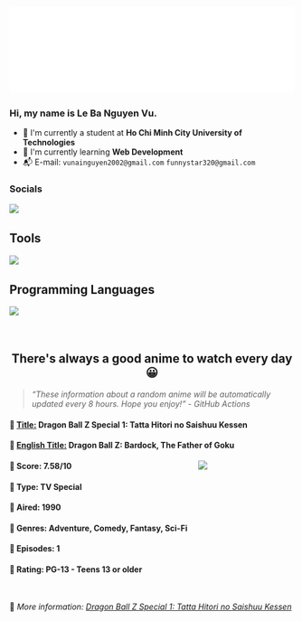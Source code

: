 
<img src="svg/nai.svg" />

<br />

<h3>Hi, my name is <strong>Le Ba Nguyen Vu</strong>.</h3>

- 🏫 I'm currently a student at **Ho Chi Minh City University of Technologies**
- 👀 I'm currently learning **Web Development**
- 📬 E-mail: `vunainguyen2002@gmail.com` `funnystar320@gmail.com`


<h3>Socials</h3>
<a target="_blank" href="https://instagram.com/vu.le1352"><img src="https://img.shields.io/badge/Instagram-%23E4405F.svg?style=for-the-badge&logo=Instagram&logoColor=white" /></a>

<p>
  <h2>Tools</h2>
  <a href="https://skillicons.dev">
    <img src="https://skillicons.dev/icons?i=git,dotnet,mongodb,express,react,nodejs,bootstrap,tailwind,laravel,docker&theme=dark" />
  </a>

  <br />

  <h2>Programming Languages</h2>

  <a href="https://skillicons.dev">
    <img src="https://skillicons.dev/icons?i=javascript,typescript,html,css,cs,php&theme=dark" />
  </a>
</p>

<br />

<h2 align="center">There's always a good anime to watch every day 😀</h2>

<blockquote>
<i>
<q>These information about a random anime will be automatically updated every 8 hours. Hope you enjoy!</q> - GitHub Actions
</i>
</blockquote>

<h4>
  <strong>🥭 <u>Title:</u></strong> Dragon Ball Z Special 1: Tatta Hitori no Saishuu Kessen
</h4>

<h4>🌿 <u>English Title:</u> Dragon Ball Z: Bardock, The Father of Goku</h4>

<img align="right" width="170" src=https://cdn.myanimelist.net/images/anime/1978/138488.jpg />

<h4>🌱 Score: 7.58/10</h4>

<h4>🌲 Type: TV Special</h4>

<h4>🌴 Aired: 1990</h4>

<h4>🌵 Genres: Adventure, Comedy, Fantasy, Sci-Fi</h4>

<h4>🥑 Episodes: 1</h4>

<h4>🍏 Rating: PG-13 - Teens 13 or older</h4>

<br />

🍂 *More information: [Dragon Ball Z Special 1: Tatta Hitori no Saishuu Kessen](https://myanimelist.net/anime/986/Dragon_Ball_Z_Special_1__Tatta_Hitori_no_Saishuu_Kessen)*
    